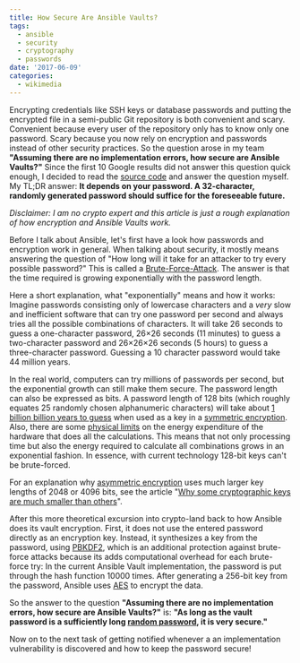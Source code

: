 ```yaml
---
title: How Secure Are Ansible Vaults?
tags:
  - ansible
  - security
  - cryptography
  - passwords
date: '2017-06-09'
categories:
  - wikimedia
---
```

Encrypting credentials like SSH keys or database passwords and putting the encrypted file in a semi-public Git repository is both convenient and scary. Convenient because every user of the repository only has to know only one password. Scary because you now rely on encryption and passwords instead of other security practices. So the question arose in my team **"Assuming there are no implementation errors, how secure are Ansible Vaults?"** Since the first 10 Google results did not answer this question quick enough, I decided to read the [source code](https://github.com/ansible/ansible/blob/adea1f2b80d806d94ca1bdb2d06f2df077feb948/lib/ansible/parsing/vault/__init__.py) and answer the question myself. My TL;DR answer: **It depends on your password. A 32-character, randomly generated password should suffice for the foreseeable future.**

*Disclaimer: I am no crypto expert and this article is just a rough explanation of how encryption and Ansible Vaults work.*

Before I talk about Ansible, let's first have a look how passwords and encryption work in general. When talking about security, it mostly means answering the question of "How long will it take for an attacker to try every possible password?" This is called a [Brute-Force-Attack](https://en.wikipedia.org/wiki/Brute-force_attack). The answer is that the time required is growing exponentially with the password length.

Here a short explanation, what "exponentially" means and how it works: Imagine passwords consisting only of lowercase characters and a *very* slow and inefficient software that can try one password per second and always tries all the possible combinations of characters. It will take 26 seconds to guess a one-character password, 26×26 seconds (11 minutes) to guess a two-character password and 26×26×26 seconds (5 hours) to guess a three-character password. Guessing a 10 character password would take 44 million years.

In the real world, computers can try millions of passwords per second, but the exponential growth can still make them secure. The password length can also be expressed as bits. A password length of 128 bits (which roughly equates 25 randomly chosen alphanumeric characters) will take about [1 billion billion years to guess](http://www.eetimes.com/document.asp?doc_id=1279619) when used as a key in a [symmetric encryption](https://en.wikipedia.org/wiki/Symmetric-key_algorithm).  Also, there are some [physical limits](https://en.wikipedia.org/wiki/Landauer%27s_principle) on the energy expenditure of the hardware that does all the calculations. This means that not only processing time but also the energy required to calculate all combinations grows in an exponential fashion. In essence, with current technology 128-bit keys can't be brute-forced.

For an explanation why [asymmetric encryption](https://en.wikipedia.org/wiki/Public-key_cryptography) uses much larger key lengths of 2048 or 4096 bits, see the article "[Why some cryptographic keys are much smaller than others](https://blog.cloudflare.com/why-are-some-keys-small/)".

After this more theoretical excursion into crypto-land back to how Ansible does its vault encryption. First, it does not use the entered password directly as an encryption key. Instead, it synthesizes a key from the password, using  [PBKDF2](https://en.wikipedia.org/wiki/PBKDF2), which is an additional protection against brute-force attacks because its adds computational overhead for each brute-force try: In the current Ansible Vault implementation, the password is put through the hash function 10000 times. After generating a 256-bit key from the password, Ansible uses [AES](https://en.wikipedia.org/wiki/Advanced_Encryption_Standard) to encrypt the data.

So the answer to the question **"Assuming there are no implementation errors, how secure are Ansible Vaults?"** is: **"As long as the vault password is a sufficiently long [random password](https://en.wikipedia.org/wiki/Password_strength#Random_passwords), it is very secure."**

Now on to the next task of getting notified whenever a an implementation vulnerability is discovered and how to keep the password secure!

